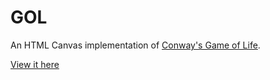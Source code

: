 GOL
===

An HTML Canvas implementation of [Conway's Game of Life](http://en.wikipedia.org/wiki/Conway's_Game_of_Life).

[View it here](http://nuterian.github.com/GOL/)
